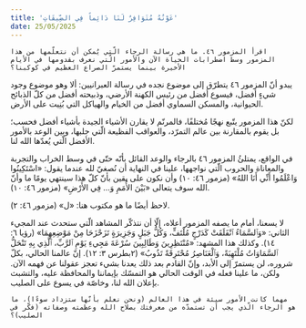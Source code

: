 ```yaml
---
title: 'عَوْنُهُ مُتَوَافِرٌ لَنَا دَائِماً فِي الضِّيقَاتِ'
date: 25/05/2025
---
```


`اقرأ المزمور ٤٦. ما هي رسالة الرجاء الّتي يُمكن أن نتعلّمها من هذا المزمور وسط اضطرابات الحياة الآن والأمور الّتي نعرف بقدومها في الأيام الأخيرة بينما يستمرّ الصراع العظيم في كوكبنا؟`

يبدو أنّ المزمور ٤٦ يتطرّق إلى موضوع نجده في رسالة العبرانيين: ألا وهو موضوع وجود شيءٍ أفضل، فيسوع أفضل من رئيس الكهنة الأرضي، وذبيحته أفضل من كلّ الذبائح الحيوانية، والمسكن السماوي أفضل من الخيام والهياكل التي بُنِيت على الأرض.

لكنّ هذا المزمور يتّبع نهجًا مُختلفًا، فالمرنّم لا يقارن الأشياء الجيدة بأشياء أفضل فحسب؛ بل يقوم بالمقارنة بين عالم التمرّد، والعواقب الفظيعة الّتي جلبها، وبين الوعد بالأمور الأفضل الّتي يُعدّها الله لنا.

في الواقع، يمتلئُ المزمور ٤٦ بالرجاء والوعد القائل بأنّه حتّى في وسط الخراب والتجربة والمعاناة والحروب الّتي نواجهها، علينا في النهاية أن نُصغيّ لله عندما يقول: «اسْتَكِينُوا وَاعْلَمُوا أَنِّي أَنَا اللهُ» (مزمور ٤٦: ١٠) وأن نكون على يقين بأنّ كلّ هذا سينتهي يومًا ما وأنّ الله سوف يتعالى «بَيْنَ الأُمَمِ وَ… فِي الأَرْضِ» (مزمور ٤٦: ١٠).

لاحظ أيضًا ما هو مكتوب هنا: «ل» (مزمور ٤٦: ٢).

لا يسعنا، أمام ما يصفه المزمور أعلاه، إلّا أن نتذكّر المشاهد الّتي ستحدث عند المجيء الثاني: «وَٱلسَّمَاءُ ٱنْفَلَقَتْ كَدَرْجٍ مُلْتَفٍّ، وَكُلُّ جَبَلٍ وَجَزِيرَةٍ تَزَحْزَحَا مِنْ مَوْضِعِهِمَا» (رؤيا ٦: ١٤). وكذلك هذا المشهد: «مُنْتَظِرِينَ وَطَالِبِينَ سُرْعَةَ مَجِيءِ يَوْمِ ٱلرَّبِّ، ٱلَّذِي بِهِ تَنْحَلُّ ٱلسَّمَاوَاتُ مُلْتَهِبَةً، وَٱلْعَنَاصِرُ مُحْتَرِقَةً تَذُوبُ» (٢بطرس ٣: ١٢). إنّ عالمنا الحالي، بكلّ شروره، لن يستمرّ إلى الأبد، وإنّ القادم بعد ذلك يعدنا بشيء تعجز عقولنا عن فهمه الآن. ولكن، ما علينا فعله في الوقت الحالي هو التمسّك بإيماننا والمحافظة عليه، والتشبث بإعلان الله لنا، وخاصّة في يسوع على الصليب.

`مهما كانت الأمور سيئة في هذا العالم (ونحن نعلم بأنّها ستزداد سوءًا)، ما هو الرجاء الّذي يجب أن تستمدّه من معرفتك بصلاح الله وعظمته وصفاته (فكّر في الصليب)؟`